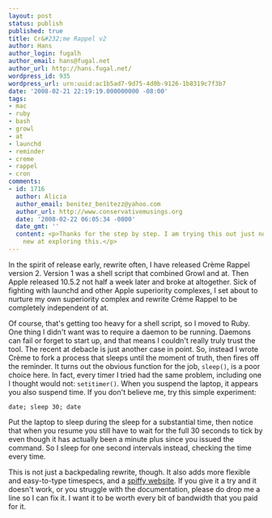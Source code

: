 ```yaml
---
layout: post
status: publish
published: true
title: Cr&#232;me Rappel v2
author: Hans
author_login: fugalh
author_email: hans@fugal.net
author_url: http://hans.fugal.net/
wordpress_id: 935
wordpress_url: urn:uuid:ac1b5ad7-9d75-4d0b-9126-1b8319c7f3b7
date: '2008-02-21 22:19:19.000000000 -08:00'
tags:
- mac
- ruby
- bash
- growl
- at
- launchd
- reminder
- creme
- rappel
- cron
comments:
- id: 1716
  author: Alicia
  author_email: benitez_benitezz@yahoo.com
  author_url: http://www.conservativemusings.org
  date: '2008-02-22 06:05:34 -0800'
  date_gmt: ''
  content: <p>Thanks for the step by step. I am trying this out just now and Im quite
    new at exploring this.</p>
---
```

<p>In the spirit of release early, rewrite often, I have released Crème Rappel      version 2. Version 1 was a shell script that combined Growl and at. Then Apple  released 10.5.2 not half a week later and broke at altogether. Sick of          fighting with launchd and other Apple superiority complexes, I set about to     nurture my own superiority complex and rewrite Crème Rappel to be completely    independent of at.</p>

<p>Of course, that's getting too heavy for a shell script, so I moved to Ruby. One  thing I didn't want was to require a daemon to be running. Daemons can fail or
 forget to start up, and that means I couldn't really truly trust the tool. The  recent at debacle is just another case in point. So, instead I wrote Crème to   fork a process that sleeps until the moment of truth, then fires off the        reminder. It turns out the obvious function for the job, <code>sleep()</code>, is a poor   choice here. In fact, every timer I tried had the same problem, including one   I thought would not: <code>setitimer()</code>. When you suspend the laptop, it appears     you also suspend time. If you don't believe me, try this simple experiment:</p>

<pre><code>date; sleep 30; date
</code></pre>

<p>Put the laptop to sleep during the sleep for a substantial time, then notice     that when you resume you still have to wait for the full 30 seconds to tick by
 even though it has actually been a minute plus since you issued the command.    So I sleep for one second intervals instead, checking the time every time.</p>

<p>This is not just a backpedaling rewrite, though. It also adds more flexible and  easy-to-type timespecs, and a <a href="http://hans.fugal.net/src/creme/">spiffy website</a>.
If you give it a try and it doesn't work, or you struggle with the               documentation, please do drop me a line so I can fix it. I want it to be worth
 every bit of bandwidth that you paid for it.</p>
